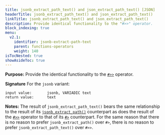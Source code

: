 ```yaml
---
title: jsonb_extract_path_text() and json_extract_path_text() [JSON]
headerTitle: jsonb_extract_path_text() and json_extract_path_text()
linkTitle: jsonb_extract_path_text() and json_extract_path_text()
description: Provide identical functionality to the "#>>" operator.
block_indexing: true
menu:
  v2.1:
    identifier: jsonb-extract-path-text
    parent: functions-operators
    weight: 140
isTocNested: true
showAsideToc: true
---
```


**Purpose:** Provide the identical functionality to the [`#>>`](../subvalue-operators/) operator.

**Signature** For the `jsonb` variant:

```
input value:       jsonb, VARIADIC text
return value:      text
```

**Notes:** The result of `jsonb_extract_path_text()` bears the same relationship to the result of its [`jsonb_extract_path()`](../jsonb-extract-path) counterpart as does the result of the [`#>>`](../subvalue-operators/) operator to that of its [`#>`](../subvalue-operators/) counterpart. For the same reason that there is no reason to prefer `jsonb_extract_path()` over `#>`, there is no reason to prefer `jsonb_extract_path_text()` over `#>>`.
